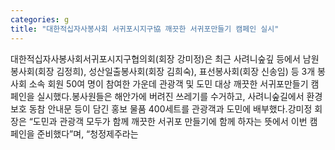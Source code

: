 ```yaml
---
categories: g
title: "대한적십자사봉사회 서귀포시지구協 깨끗한 서귀포만들기 캠페인 실시"
---
```

대한적십자사봉사회서귀포시지구협의회(회장 강미정)은 최근 사려니숲깊 등에서 남원봉사회(회장 김정희), 성산일출봉사회(회장 김희숙), 표선봉사회(회장 신송임) 등 3개 봉사회 소속 회원 50여 명이 참여한 가운데 관광객 및 도민 대상 깨끗한 서귀포만들기 캠페인을 실시했다.봉사원들은 해안가에 버려진 쓰레기를 수거하고, 사려니숲길에서 환경보호 동참 안내문 등이 담긴 홍보 물품 400세트를 관광객과 도민에 배부했다.강미정 회장은 “도민과 관광객 모두가 함께 깨끗한 서귀포 만들기에 함께 하자는 뜻에서 이번 캠페인을 준비했다”며, “청정제주라는